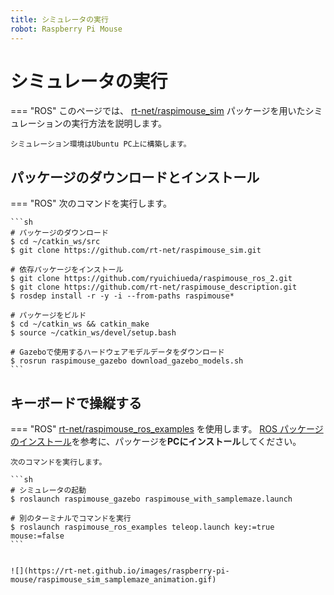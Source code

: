 ```yaml
---
title: シミュレータの実行
robot: Raspberry Pi Mouse
---
```


# シミュレータの実行

=== "ROS"
    このページでは、
    [rt-net/raspimouse_sim](https://github.com/rt-net/raspimouse_sim)
    パッケージを用いたシミュレーションの実行方法を説明します。

    シミュレーション環境はUbuntu PC上に構築します。

## パッケージのダウンロードとインストール

=== "ROS"
    次のコマンドを実行します。

    ```sh
    # パッケージのダウンロード
    $ cd ~/catkin_ws/src
    $ git clone https://github.com/rt-net/raspimouse_sim.git

    # 依存パッケージをインストール
    $ git clone https://github.com/ryuichiueda/raspimouse_ros_2.git
    $ git clone https://github.com/rt-net/raspimouse_description.git
    $ rosdep install -r -y -i --from-paths raspimouse*

    # パッケージをビルド
    $ cd ~/catkin_ws && catkin_make
    $ source ~/catkin_ws/devel/setup.bash

    # Gazeboで使用するハードウェアモデルデータをダウンロード
    $ rosrun raspimouse_gazebo download_gazebo_models.sh
    ```

## キーボードで操縦する

=== "ROS"
    [rt-net/raspimouse_ros_examples](https://github.com/rt-net/raspimouse_ros_examples)
    を使用します。
    [ROS パッケージのインストール](./install.md)を参考に、パッケージを**PCにインストール**してください。

    次のコマンドを実行します。

    ```sh
    # シミュレータの起動
    $ roslaunch raspimouse_gazebo raspimouse_with_samplemaze.launch

    # 別のターミナルでコマンドを実行
    $ roslaunch raspimouse_ros_examples teleop.launch key:=true mouse:=false
    ```


    ![](https://rt-net.github.io/images/raspberry-pi-mouse/raspimouse_sim_samplemaze_animation.gif)
